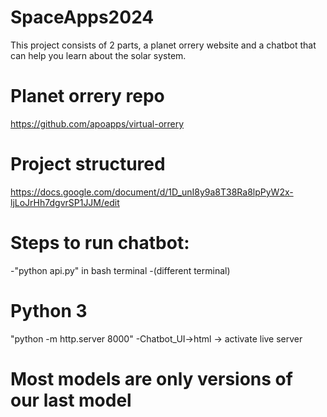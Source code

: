 # SpaceApps2024

This project consists of 2 parts, a planet orrery website and a chatbot that can help you learn about the solar system.

# Planet orrery repo
https://github.com/apoapps/virtual-orrery


# Project structured
https://docs.google.com/document/d/1D_unI8y9a8T38Ra8lpPyW2x-ljLoJrHh7dgvrSP1JJM/edit


# Steps to run chatbot:
-"python api.py" in bash terminal
-(different terminal) 
# Python 3
 "python -m http.server 8000"
 -Chatbot_UI->html -> activate live server

# Most models are only versions of our last model

